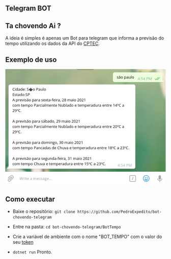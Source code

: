 ## Telegram BOT

## Ta chovendo Ai ?

A ideia é simples é apenas um Bot para telegram que informa a previsão do tempo
utilizando os dados da API do [CPTEC](https://www.cptec.inpe.br).

## Exemplo de uso

![foto](./imgs/exemplo.png)

## Como executar

* Baixe o repositório: `git clone https://github.com/PedroExpedito/bot-chovendo-telegram`

* Entre na pasta: `cd bot-chovendo-telegram/BotTempo`

* Crie a variável de ambiente com o nome "BOT_TEMPO" com o valor do seu [token](https://core.telegram.org/bots/api)

* `dotnet run` Pronto.

